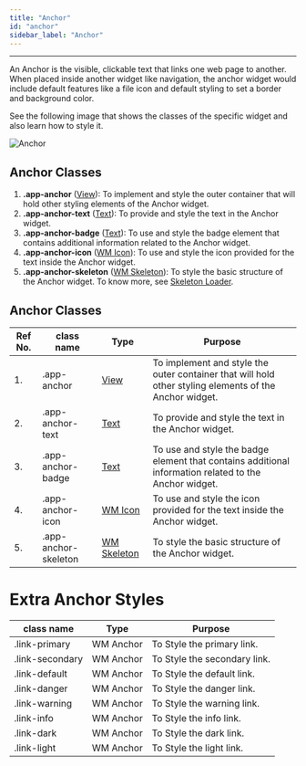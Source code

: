 ```yaml
---
title: "Anchor"
id: "anchor"
sidebar_label: "Anchor"
---
```

---

An Anchor is the visible, clickable text that links one web page to another. When placed inside another widget like navigation, the anchor widget would include default features like a file icon and default styling to set a border and background color.

See the following image that shows the classes of the specific widget and also learn how to style it.

![Anchor](/learn/assets/react-native-styles/anchor.png)

## Anchor Classes

1. **.app-anchor** ([View](/learn/react-native/widgets/view)): To implement and style the outer container that will hold other styling elements of the Anchor widget.
2. **.app-anchor-text** ([Text](/learn/react-native/widgets/text)): To provide and style the text in the Anchor widget.
3. **.app-anchor-badge** ([Text](/learn/react-native/widgets/text)): To use and style the badge element that contains additional information related to the Anchor widget.
4. **.app-anchor-icon** ([WM Icon](../../basic/icon)): To use and style the icon provided for the text inside the Anchor widget.
5. **.app-anchor-skeleton** ([WM Skeleton](/learn/react-native/widgets/basic/skeleton)): To style the basic structure of the Anchor widget. To know more, see [Skeleton Loader](/learn/react-native/app-loader#skeleton-loader).

## Anchor Classes

|Ref No.| class name  | Type | Purpose |
|----|-----------|---------|---------|
| 1. |.app-anchor| [View](/learn/react-native/widgets/view) | To implement and style the outer container that will hold other styling elements of the Anchor widget.|
| 2. |.app-anchor-text| [Text](/learn/react-native/widgets/text) | To provide and style the text in the Anchor widget.|
| 3. |.app-anchor-badge| [Text](/learn/react-native/widgets/text) | To use and style the badge element that contains additional information related to the Anchor widget.|
| 4. |.app-anchor-icon| [WM Icon](../../basic/icon) | To use and style the icon provided for the text inside the Anchor widget.|
| 5. |.app-anchor-skeleton| [WM Skeleton](/learn/react-native/widgets/basic/skeleton) | To style the basic structure of the Anchor widget.|

# Extra Anchor Styles

| class name | Type | Purpose |
|-----------|---------|---------|
|.link-primary|WM Anchor| To Style the primary link.|
|.link-secondary|WM Anchor| To Style the secondary link.|
|.link-default|WM Anchor| To Style the default link.|
|.link-danger|WM Anchor| To Style the danger link.|
|.link-warning|WM Anchor| To Style the warning link.|
|.link-info|WM Anchor| To Style the info link.|
|.link-dark|WM Anchor| To Style the dark link.|
|.link-light|WM Anchor| To Style the light link.|

